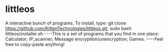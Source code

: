 # littleos
A interactive bunch of programs.
To install, type: git clone https://github.com/KittenTechnologies/littleos.git; sudo bash littleos/installer.sh
----This is a set of programs that you find in one place:
  Calculator;
  IP_scanner;
  Message encryption/unencryption;
  Games.
----Feel free to copy-paste anything!
